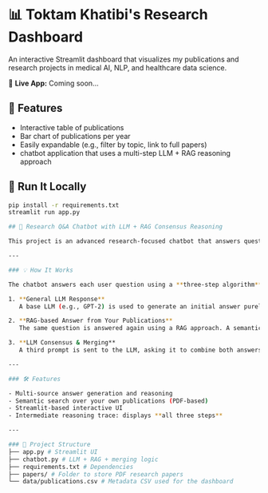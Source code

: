 # 📊 Toktam Khatibi's Research Dashboard

An interactive Streamlit dashboard that visualizes my publications and research projects in medical AI, NLP, and healthcare data science.

🔗 **Live App:** Coming soon...

## 📂 Features
- Interactive table of publications
- Bar chart of publications per year
- Easily expandable (e.g., filter by topic, link to full papers)
- chatbot application that uses a multi-step LLM + RAG reasoning approach

## 🚀 Run It Locally

```bash
pip install -r requirements.txt
streamlit run app.py

## 🤖 Research Q&A Chatbot with LLM + RAG Consensus Reasoning

This project is an advanced research-focused chatbot that answers questions about your scientific publications using a **multi-step reasoning algorithm** combining general large language models (LLMs) and Retrieval-Augmented Generation (RAG) over your own papers.

---

### 💡 How It Works

The chatbot answers each user question using a **three-step algorithm**:

1. **General LLM Response**  
   A base LLM (e.g., GPT-2) is used to generate an initial answer purely from language patterns.

2. **RAG-based Answer from Your Publications**  
   The same question is answered again using a RAG approach. A semantic vector search retrieves the most relevant sections from your uploaded PDFs, and a QA model (DistilBERT) generates a context-aware answer.

3. **LLM Consensus & Merging**  
   A third prompt is sent to the LLM, asking it to combine both answers (from Step 1 and 2) into a **final, accurate, and complete answer**.

---

### 🛠️ Features

- Multi-source answer generation and reasoning
- Semantic search over your own publications (PDF-based)
- Streamlit-based interactive UI
- Intermediate reasoning trace: displays **all three steps**

---

### 📂 Project Structure
├── app.py # Streamlit UI
├── chatbot.py # LLM + RAG + merging logic
├── requirements.txt # Dependencies
├── papers/ # Folder to store PDF research papers
└── data/publications.csv # Metadata CSV used for the dashboard
